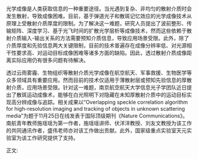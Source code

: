 光学成像是人类获取信息的一种重要途径。当光遇到复杂、非均匀的散射介质时会发生散射，导致成像困难。目前，基于弹道光子和散斑记忆效应的光学成像技术从原理上受散射介质厚度的限制。为了解决这一难题，研究人员提出了波前整形、传输矩阵、深度学习、基于光飞时间的扩散光学层析等成像技术，然而这些依赖于散射介质输入-输出关系的方法需要预知介质信息，导致应用场景受限。此外，除了介质厚度和先验信息两大关键限制，目前的技术普遍存在成像分辨率低、对光源相干性要求高、对运动目标成像困难等诸多方面的缺陷。因此，透过散射介质成像距离实际应用仍有很多问题有待解决。

透过云雨雾霾、生物组织等散射介质光学成像在航空航天、军事救援、生物医学等众多领域具有重要应用。然而目前的技术仅适用于薄散射层或预知先验信息的厚散射介质，应用场景受限。针对这一难题，南京航空航天大学信息光子学团队近日提出了散斑运动成像术，能够在白光照明下对隐藏在未知厚散射介质中的运动目标实现高分辨成像与追踪。相关成果以“Overlapping speckle correlation algorithm for high-resolution imaging and tracking of objects in unknown scattering media”为题于11月25日在线发表于国际顶级期刊《Nature Communications》。南航青年教师施瑶瑶为第一作者，施瑶瑶讲师、伏洋洋教授、刘友文教授为该工作的共同通讯作者，盛伟老师亦对该工作做出贡献。此外，国家级重点实验室天元实验室为该工作研究提供了支持。

正文:

